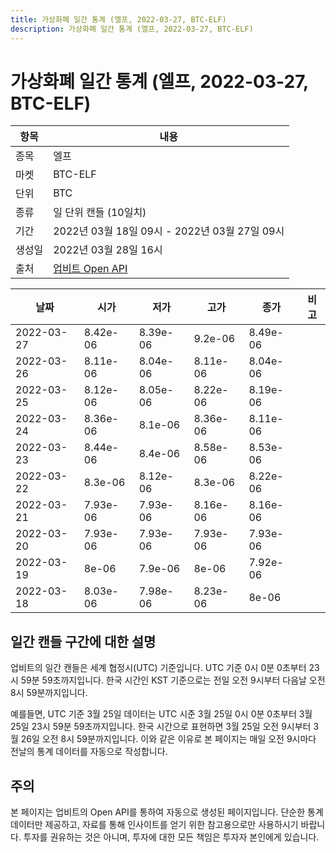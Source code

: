 ```yaml
---
title: 가상화폐 일간 통계 (엘프, 2022-03-27, BTC-ELF)
description: 가상화폐 일간 통계 (엘프, 2022-03-27, BTC-ELF)
---
```



가상화폐 일간 통계 (엘프, 2022-03-27, BTC-ELF)
===

|항목|내용|
|--|--|
|종목|엘프|
|마켓|BTC-ELF|
|단위|BTC|
|종류|일 단위 캔들 (10일치)|
|기간|2022년 03월 18일 09시 - 2022년 03월 27일 09시|
|생성일|2022년 03월 28일 16시|
|출처|[업비트 Open API](https://docs.upbit.com)|


|날짜|시가|저가|고가|종가|비고|
|--|--|--|--|--|--|
|2022-03-27|8.42e-06|8.39e-06|9.2e-06|8.49e-06|    |
|2022-03-26|8.11e-06|8.04e-06|8.11e-06|8.04e-06|    |
|2022-03-25|8.12e-06|8.05e-06|8.22e-06|8.19e-06|    |
|2022-03-24|8.36e-06|8.1e-06|8.36e-06|8.11e-06|    |
|2022-03-23|8.44e-06|8.4e-06|8.58e-06|8.53e-06|    |
|2022-03-22|8.3e-06|8.12e-06|8.3e-06|8.22e-06|    |
|2022-03-21|7.93e-06|7.93e-06|8.16e-06|8.16e-06|    |
|2022-03-20|7.93e-06|7.93e-06|7.93e-06|7.93e-06|    |
|2022-03-19|8e-06|7.9e-06|8e-06|7.92e-06|    |
|2022-03-18|8.03e-06|7.98e-06|8.23e-06|8e-06|    |


일간 캔들 구간에 대한 설명
---


업비트의 일간 캔들은 세계 협정시(UTC) 기준입니다. 
UTC 기준 0시 0분 0초부터 23시 59분 59초까지입니다. 
한국 시간인 KST 기준으로는 전일 오전 9시부터 다음날 오전 8시 59분까지입니다. 


예를들면, UTC 기준 3월 25일 데이터는 UTC 시준 3월 25일 0시 0분 0초부터 3월 25일 23시 59분 59초까지입니다. 
한국 시간으로 표현하면 3월 25일 오전 9시부터 3월 26일 오전 8시 59분까지입니다. 
이와 같은 이유로 본 페이지는 매일 오전 9시마다 전날의 통계 데이터를 자동으로 작성합니다. 


주의
---


본 페이지는 업비트의 Open API를 통하여 자동으로 생성된 페이지입니다. 
단순한 통계 데이터만 제공하고, 자료를 통해 인사이트를 얻기 위한 참고용으로만 사용하시기 바랍니다. 
투자를 권유하는 것은 아니며, 투자에 대한 모든 책임은 투자자 본인에게 있습니다. 
